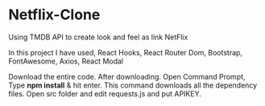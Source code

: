 # Netflix-Clone
Using TMDB API to create look and feel as link NetFlix

In this project I have used, React Hooks, React Router Dom, Bootstrap, FontAwesome, Axios, React Modal

Download the entire code. 
After downloading. Open Command Prompt, Type **npm install** & hit enter.
This command downloads all the dependency files. 
Open src folder and edit requests.js and put APIKEY.

